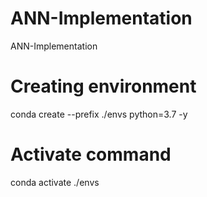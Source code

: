 # ANN-Implementation
ANN-Implementation 

# Creating environment
conda create --prefix ./envs python=3.7 -y

# Activate command
conda activate ./envs




